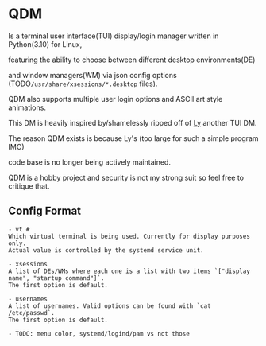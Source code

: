 # QDM
Is a terminal user interface(TUI) display/login manager written in Python(3.10) for Linux,

featuring the ability to choose between different desktop environments(DE)

and window managers(WM) via json config options (TODO`/usr/share/xsessions/*.desktop` files).

QDM also supports multiple user login options and ASCII art style animations.

This DM is heavily inspired by/shamelessly ripped off of [Ly](https://github.com/fairyglade/ly) another TUI DM.

The reason QDM exists is because Ly's (too large for such a simple program IMO)

code base is no longer being actively maintained.

QDM is a hobby project and security is not my strong suit so feel free to critique that.

## Config Format
    - vt #
    Which virtual terminal is being used. Currently for display purposes only.
    Actual value is controlled by the systemd service unit.

    - xsessions
    A list of DEs/WMs where each one is a list with two items `["display name", "startup command"]`.
    The first option is default.

    - usernames
    A list of usernames. Valid options can be found with `cat /etc/passwd`.
    The first option is default.

    - TODO: menu color, systemd/logind/pam vs not those

